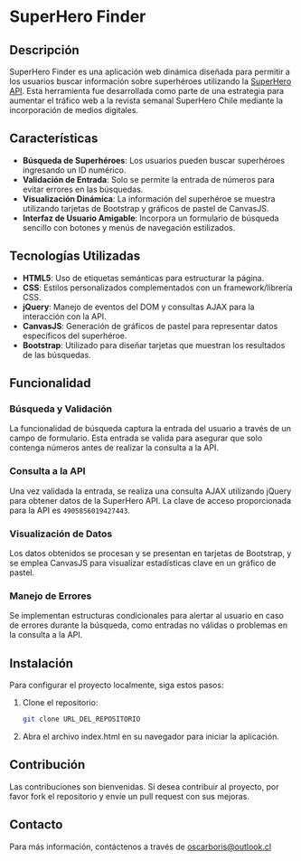# SuperHero Finder

## Descripción
SuperHero Finder es una aplicación web dinámica diseñada para permitir a los usuarios buscar información sobre superhéroes utilizando la [SuperHero API](https://www.superheroapi.com/). Esta herramienta fue desarrollada como parte de una estrategia para aumentar el tráfico web a la revista semanal SuperHero Chile mediante la incorporación de medios digitales.

## Características

- **Búsqueda de Superhéroes**: Los usuarios pueden buscar superhéroes ingresando un ID numérico.
- **Validación de Entrada**: Solo se permite la entrada de números para evitar errores en las búsquedas.
- **Visualización Dinámica**: La información del superhéroe se muestra utilizando tarjetas de Bootstrap y gráficos de pastel de CanvasJS.
- **Interfaz de Usuario Amigable**: Incorpora un formulario de búsqueda sencillo con botones y menús de navegación estilizados.

## Tecnologías Utilizadas

- **HTML5**: Uso de etiquetas semánticas para estructurar la página.
- **CSS**: Estilos personalizados complementados con un framework/librería CSS.
- **jQuery**: Manejo de eventos del DOM y consultas AJAX para la interacción con la API.
- **CanvasJS**: Generación de gráficos de pastel para representar datos específicos del superhéroe.
- **Bootstrap**: Utilizado para diseñar tarjetas que muestran los resultados de las búsquedas.

## Funcionalidad

### Búsqueda y Validación
La funcionalidad de búsqueda captura la entrada del usuario a través de un campo de formulario. Esta entrada se valida para asegurar que solo contenga números antes de realizar la consulta a la API.

### Consulta a la API
Una vez validada la entrada, se realiza una consulta AJAX utilizando jQuery para obtener datos de la SuperHero API. La clave de acceso proporcionada para la API es `4905856019427443`.

### Visualización de Datos
Los datos obtenidos se procesan y se presentan en tarjetas de Bootstrap, y se emplea CanvasJS para visualizar estadísticas clave en un gráfico de pastel.

### Manejo de Errores
Se implementan estructuras condicionales para alertar al usuario en caso de errores durante la búsqueda, como entradas no válidas o problemas en la consulta a la API.

## Instalación

Para configurar el proyecto localmente, siga estos pasos:
1. Clone el repositorio:
   ```bash
   git clone URL_DEL_REPOSITORIO
2. Abra el archivo index.html en su navegador para iniciar la aplicación.

## Contribución
Las contribuciones son bienvenidas. Si desea contribuir al proyecto, por favor fork el repositorio y envíe un pull request con sus mejoras.

## Contacto
Para más información, contáctenos a través de oscarboris@outlook.cl
